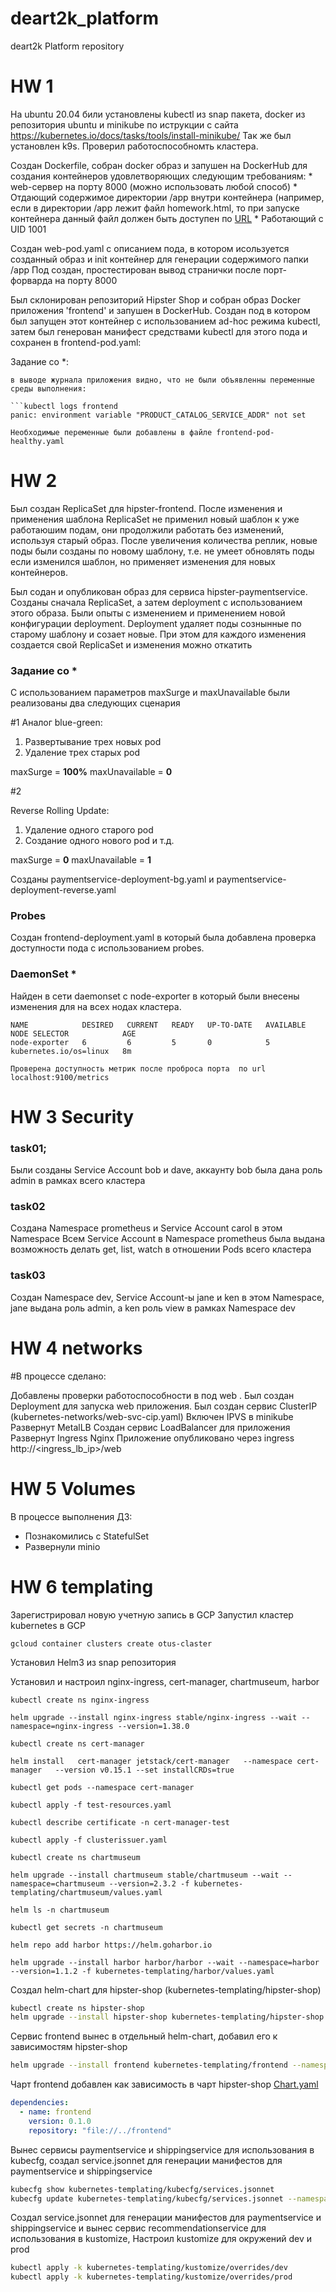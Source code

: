 # deart2k_platform
deart2k Platform repository


# HW 1

 Hа ubuntu 20.04 били установлены kubectl из snap пакета, docker из репозитория ubuntu и minikube по иструкции с сайта https://kubernetes.io/docs/tasks/tools/install-minikube/
Так же был установлен k9s. Проверил работоспособномть кластера.

Создан Dockerfile, собран docker образ и запушен на DockerHub для создания контейнеров удовлетворяющих следующим требованиям:
    * web-сервер на порту 8000 (можно использовать любой способ)
    * Отдающий содержимое директории /app внутри контейнера (например, если в директории /app лежит файл homework.html, то при запуске контейнера данный файл должен быть доступен по [URL](http://localhost:8000/homework.html)
    * Работающий с UID 1001

Создан web-pod.yaml с описанием пода, в котором исользуется созданный образ и init контейнер для генерации содержимого папки /app
Под создан, простестирован вывод странички после порт-форварда на порту 8000


Был склонирован репозиторий Hipster Shop и собран образ Docker приложения 'frontend' и запушен в  DockerHub.
Создан под в котором был запущен этот контейнер с использованием  ad-hoc режима kubectl, затем был генерован манифест средствами kubectl для этого пода и сохранен в frontend-pod.yaml:

Задание со *:

    в выводе журнала приложения видно, что не были объявленны переменные среды выполнения:

    ```kubectl logs frontend
    panic: environment variable "PRODUCT_CATALOG_SERVICE_ADDR" not set
    
    Необходимые переменные были добавлены в файле frontend-pod-healthy.yaml

# HW 2
Был создан ReplicaSet для hipster-frontend. 
После изменения и применения шаблона ReplicaSet не применил новый шаблон к уже работаюшим подам, они продолжили работать без изменений, используя старый образ.
После увеличения количества реплик, новые поды были созданы по новому шаблону, т.е. не умеет обновлять поды если изменился шаблон, но применяет изменения для новых контейнеров.

Был содан и опубликован образ для сервиса hipster-paymentservice. Созданы сначала ReplicaSet, а затем deployment с использованием этого образа. 
Были опыты с изменением  и применением новой конфигурации deployment. Deployment удаляет поды сознынные по старому шаблону и созает новые. При этом для каждого изменения
создается свой ReplicaSet и изменения можно откатить

### Задание со *
С использованием параметров maxSurge и maxUnavailable были реализованы два следующих сценария

#1 Аналог blue-green:
1. Развертывание трех новых pod
2. Удаление трех старых pod

maxSurge = **100%**
maxUnavailable = **0**

#2

Reverse Rolling Update:
1. Удаление одного старого pod
2. Создание одного нового pod
и т.д.

maxSurge = **0**
maxUnavailable = **1**

Созданы paymentservice-deployment-bg.yaml и paymentservice-deployment-reverse.yaml

### Probes

Создан frontend-deployment.yaml в который была добавлена проверка доступности пода с использованием probes.


### DaemonSet *

Найден в сети daemonset с node-exporter в который были внесены изменения для на всех нодах кластера.

```
NAME            DESIRED   CURRENT   READY   UP-TO-DATE   AVAILABLE   NODE SELECTOR            AGE
node-exporter   6         6         5       0            5           kubernetes.io/os=linux   8m

Проверена доступность метрик после проброса порта  по url localhost:9100/metrics
```

# HW 3 Security

### task01;
Были созданы Service Account bob и dave, аккаунту bob была дана роль admin в рамках всего
кластера

### task02
Создана Namespace prometheus и  Service Account carol в этом Namespace
Всем Service Account в Namespace prometheus была выдана возможность делать get, list, watch в отношении Pods всего кластера

### task03

Создан Namespace dev, Service Account-ы jane и ken в этом Namespace, jane выдана роль admin, а  ken роль view в рамках Namespace dev

# HW 4 networks 

#В процессе сделано:

Добавлены проверки работоспособности в под web .
Был создан Deployment для запуска web приложения.
Был создан сервис ClusterIP (kubernetes-networks/web-svc-cip.yaml)
Включен IPVS в minikube
Развернут MetalLB
Создан сервис LoadBalancer для приложения
Развернут Ingress Nginx
Приложение опубликовано через ingress http://<ingress_lb_ip>/web

# HW 5 Volumes


В процессе выполнения ДЗ:
- Познакомились с StatefulSet
- Развернули minio


# HW 6 templating


Зарегистрировал новую учетную запись в GCP
Запустил кластер kubernetes в GCP

```
gcloud container clusters create otus-claster
``` 


Установил Helm3 из snap репозитория

Установил и настроил nginx-ingress, cert-manager, chartmuseum, harbor
```
kubectl create ns nginx-ingress

helm upgrade --install nginx-ingress stable/nginx-ingress --wait --namespace=nginx-ingress --version=1.38.0

kubectl create ns cert-manager

helm install   cert-manager jetstack/cert-manager   --namespace cert-manager   --version v0.15.1 --set installCRDs=true

kubectl get pods --namespace cert-manager

kubectl apply -f test-resources.yaml

kubectl describe certificate -n cert-manager-test

kubectl apply -f clusterissuer.yaml

kubectl create ns chartmuseum

helm upgrade --install chartmuseum stable/chartmuseum --wait --namespace=chartmuseum --version=2.3.2 -f kubernetes-templating/chartmuseum/values.yaml

helm ls -n chartmuseum

kubectl get secrets -n chartmuseum

helm repo add harbor https://helm.goharbor.io

helm upgrade --install harbor harbor/harbor --wait --namespace=harbor --version=1.1.2 -f kubernetes-templating/harbor/values.yaml
```

Создал helm-chart для hipster-shop (kubernetes-templating/hipster-shop)
```bash
kubectl create ns hipster-shop
helm upgrade --install hipster-shop kubernetes-templating/hipster-shop --namespace hipster-shop
```

Сервис frontend  вынес в отдельный helm-chart, добавил его к зависимостям hipster-shop
```bash
helm upgrade --install frontend kubernetes-templating/frontend --namespace hipster-shop
```
 Чарт frontend добавлен как зависимость в чарт hipster-shop [Chart.yaml](kubernetes-templating/hipster-shop/Chart.yaml)
```yaml
dependencies:
  - name: frontend
    version: 0.1.0
    repository: "file://../frontend"
```

Вынес сервисы paymentservice и shippingservice для использования в kubecfg, создал service.jsonnet для генерации манифестов для paymentservice и shippingservice

```bash
kubecfg show kubernetes-templating/kubecfg/services.jsonnet
kubecfg update kubernetes-templating/kubecfg/services.jsonnet --namespace hipster-shop
```

Создал service.jsonnet для генерации манифестов для paymentservice и shippingservice и вынес сервис recommendationservice для использования в kustomize, 
Настроил kustomize для окружений dev и prod

```bash
kubectl apply -k kubernetes-templating/kustomize/overrides/dev
kubectl apply -k kubernetes-templating/kustomize/overrides/prod
```


